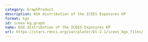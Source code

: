 ```yaml
---
category: GraphProduct
description: KGX distribution of the ICEES Exposures KP
format: kgx
id: icees-kg.graph
name: KGX distribution of the ICEES Exposures KP
url: https://stars.renci.org/var/plater/bl-2.1/icees_kgx_files/
---
```

